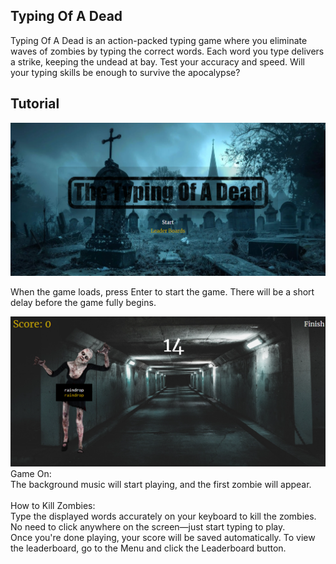 ## Typing Of A Dead

Typing Of A Dead is an action-packed typing game where you eliminate waves of zombies by typing the correct words. Each word you type delivers a strike, keeping the undead at bay. Test your accuracy and speed. Will your typing skills be enough to survive the apocalypse?

## Tutorial

<img src='./source/media/img/git-homescreen.png'>

When the game loads, press Enter to start the game.
There will be a short delay before the game fully begins.

<img src='./source/media/img/git-gamescreen.png'>

<br>
Game On: 
<br>
The background music will start playing, and the first zombie will appear.

<br>

<br>
How to Kill Zombies:

<br>
Type the displayed words accurately on your keyboard to kill the zombies.
No need to click anywhere on the screen—just start typing to play.

<br>
Once you're done playing, your score will be saved automatically.
To view the leaderboard, go to the Menu and click the Leaderboard button.
